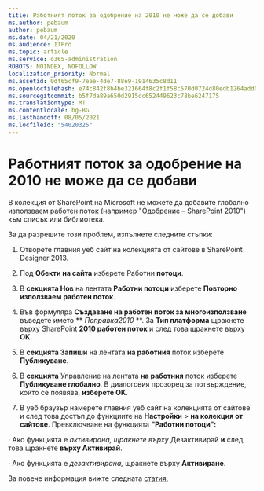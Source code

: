 ```yaml
---
title: Работният поток за одобрение на 2010 не може да се добави
ms.author: pebaum
author: pebaum
ms.date: 04/21/2020
ms.audience: ITPro
ms.topic: article
ms.service: o365-administration
ROBOTS: NOINDEX, NOFOLLOW
localization_priority: Normal
ms.assetid: 0df65cf9-7eae-4de7-88e9-1914635c8d11
ms.openlocfilehash: e74c842f8b4be321664f8c2f1f58c570d0724d80edb1264add0647bf313bc82f
ms.sourcegitcommit: b5f7da89a650d2915dc652449623c78be6247175
ms.translationtype: MT
ms.contentlocale: bg-BG
ms.lasthandoff: 08/05/2021
ms.locfileid: "54020325"
---
```

# <a name="unable-to-add-2010-approval-workflow"></a>Работният поток за одобрение на 2010 не може да се добави

В колекция от SharePoint на Microsoft не можете да добавите глобално използваем работен поток (например "Одобрение – SharePoint 2010") към списък или библиотека.
  
За да разрешите този проблем, изпълнете следните стъпки: 
  
1. Отворете главния уеб сайт на колекцията от сайтове в SharePoint Designer 2013.
  
2. Под **Обекти на сайта** изберете Работни **потоци**. 
  
3. В **секцията Нов** на лентата **Работни потоци** изберете **Повторно използваем работен поток**. 
  
4. Във формуляра **Създаване на работен поток за многоизползване** въведете името ** *Поправка2010* **. За **Тип платформа** щракнете върху SharePoint **2010 работен поток** и след това щракнете върху **OK**. 
  
1. В **секцията Запиши** на лентата **на работния** поток изберете **Публикуване**. 
  
2. В **секцията** Управление на лентата **на работния** поток изберете **Публикуване глобално**. В диалоговия прозорец за потвърждение, който се появява, **изберете OK**. 
  
3. В уеб браузър намерете главния уеб сайт на колекцията от сайтове и след това достъп до функциите на **Настройки** \> **на колекция от сайтове**. Превключване на функцията **"Работни потоци":** 
  
· Ако функцията е  *активирана, щракнете върху*  Дезактивирай **и** след това щракнете **върху Активирай**. 
  
· Ако функцията е  *дезактивирана,*  щракнете върху **Активиране**. 
  
За повече информация вижте следната [статия.](https://go.microsoft.com/fwlink/?linkid=2047770&amp;clcid=0x409)
  


